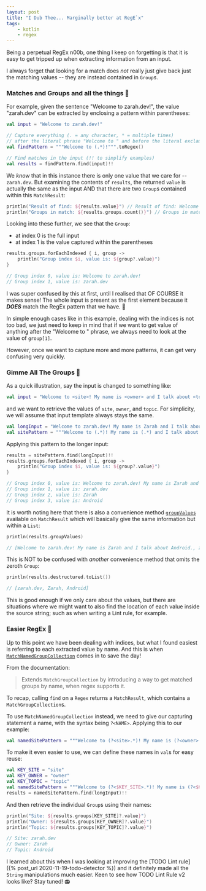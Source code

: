 ```yaml
---
layout: post
title: "I Dub Thee... Marginally better at RegE`x"
tags:
    - kotlin
    - regex
---
```

Being a perpetual RegEx n00b, one thing I keep on forgetting is that it is easy to get tripped up when 
extracting information from an input.

I always forget that looking for a match does _not_ really just give back just the matching values -- 
they are instead contained in `Group`s.

### Matches and Groups and all the things 💅

For example, given the sentence "Welcome to zarah.dev!", the value "zarah.dev" can be extracted by enclosing a 
pattern within parentheses:
```kotlin
val input = "Welcome to zarah.dev!"

// Capture everything (. = any character, * = multiple times) 
// after the literal phrase "Welcome to " and before the literal exclamation mark
val findPattern = """Welcome to (.*)!""".toRegex()

// Find matches in the input (!! to simplify examples)
val results = findPattern.find(input)!!

```

We _know_ that in this instance there is only one value that we care for -- `zarah.dev`. But examining the 
contents of `results`, the returned `value` is actually the same as the input AND that there are two `Group`s
contained within this `MatchResult`:
```kotlin
println("Result of find: ${results.value}") // Result of find: Welcome to zarah.dev!
println("Groups in match: ${results.groups.count()}") // Groups in match: 2
```

Looking into these further, we see that the `Group`:
- at index 0 is the full input
- at index 1 is the value captured within the parentheses 

```kotlin
results.groups.forEachIndexed { i, group ->
    println("Group index $i, value is: ${group?.value}")
}

// Group index 0, value is: Welcome to zarah.dev!
// Group index 1, value is: zarah.dev
```

I was super confused by this at first, until I realised that OF COURSE it makes sense! The whole input is 
present as the first element because it **_DOES_** match the RegEx pattern that we have. 🙈

In simple enough cases like in this example, dealing with the indices is not too bad, we just need to keep in
mind that if we want to get value of anything after the "Welcome to " phrase, we always need to look at the 
value of `group[1]`.

However, once we want to capture more and more patterns, it can get very confusing very quickly.

### Gimme All The Groups 🧮

As a quick illustration, say the input is changed to something like:
```kotlin
val input = "Welcome to <site>! My name is <owner> and I talk about <topic>."
```
and we want to retrieve the values of `site`, `owner`, and `topic`. For simplicity, we will assume that input
template always stays the same.

```kotlin
val longInput = "Welcome to zarah.dev! My name is Zarah and I talk about Android."
val sitePattern = """Welcome to (.*)! My name is (.*) and I talk about (.*)\.""".toRegex()
```

Applying this pattern to the longer input:
```kotlin
results = sitePattern.find(longInput)!!
results.groups.forEachIndexed { i, group ->
    println("Group index $i, value is: ${group?.value}")
}

// Group index 0, value is: Welcome to zarah.dev! My name is Zarah and I talk about Android.
// Group index 1, value is: zarah.dev
// Group index 2, value is: Zarah
// Group index 3, value is: Android
```

It is worth noting here that there is also a convenience method [`groupValues`](https://kotlinlang.org/api/latest/jvm/stdlib/kotlin.text/-match-result/group-values.html)
available on `MatchResult` which will basically give the same information but within a `List`:
```kotlin
println(results.groupValues)

// [Welcome to zarah.dev! My name is Zarah and I talk about Android., zarah.dev, Zarah, Android]
```

This is NOT to be confused with _another_ convenience method that omits the zeroth `Group`:
```kotlin
println(results.destructured.toList())

// [zarah.dev, Zarah, Android]
```

This is good enough if we only care about the values, but there are situations where we might want to also find
the location of each value inside the source string; such as when writing a Lint rule, for example.

### Easier RegEx 🪪

Up to this point we have been dealing with indices, but what I found easiest is referring to each extracted
value by name. And this is when [`MatchNamedGroupCollection`](https://kotlinlang.org/api/latest/jvm/stdlib/kotlin.text/-match-named-group-collection/)
comes in to save the day!

From the documentation:
> Extends `MatchGroupCollection` by introducing a way to get matched groups by name, when regex supports it.

To recap, calling `find` on a `Regex` returns a `MatchResult`, which contains a `MatchGroupCollection`s.

To use `MatchNamedGroupCollection` instead, we need to give our capturing statement a name, with the syntax
being `?<NAME>`. Applying this to our example:
```kotlin
val namedSitePattern = """Welcome to (?<site>.*)! My name is (?<owner>.*) and I talk about (?<topic>.*)\.""".toRegex()
```

To make it even easier to use, we can define these names in `val`s for easy reuse:
```kotlin
val KEY_SITE = "site"
val KEY_OWNER = "owner"
val KEY_TOPIC = "topic"
val namedSitePattern = """Welcome to (?<$KEY_SITE>.*)! My name is (?<$KEY_OWNER>.*) and I talk about (?<$KEY_TOPIC>.*)\.""".toRegex()
results = namedSitePattern.find(longInput)!!
```

And then retrieve the individual `Group`s using their names:
```kotlin
println("Site: ${results.groups[KEY_SITE]?.value}")
println("Owner: ${results.groups[KEY_OWNER]?.value}")
println("Topic: ${results.groups[KEY_TOPIC]?.value}")

// Site: zarah.dev
// Owner: Zarah
// Topic: Android
```

I learned about this when I was looking at improving the [TODO Lint rule]({% post_url 2020-11-19-todo-detector %})
and it definitely made all the `String` manipulations much easier. Keen to see how TODO Lint Rule v2 looks like? 
Stay tuned! 📻
